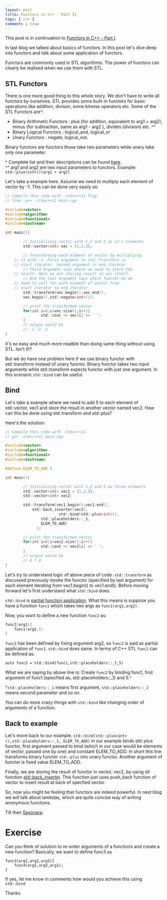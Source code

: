 ```yaml
---
layout: post
title: Functors in C++ - Part II
tags: [ c++ ]
comments : true
---
```


This post is in continuation to [Functors in C++ - Part I](https://mayankj08.github.io/2017/07/02/Functors-In-C++/).

In last blog we talked about basics of functors. In this post let's dive deep into functors and talk about some application of functors.

Functors are commonly used in STL algorithms. The power of functors can clearly be realised when we use them with STL. 

## STL Functors ##

There is one more good thing to this whole story. We don't have to write all functors by ourselves. STL provides some built-in functors for basic operations like addition, divison, some bitwise operators etc. 
Some of the STL Functors are^:

* Binary Arithmetic Functors : plus (for addition, equivalent to arg1 + arg2), minus (for subtraction, same as arg1 - arg2 ), divides (division) etc. ^^
* Binary Logical Functors : logical_and, logical_or
* Unary Functors : negate, logical_not.

Binary functors are functors those take two parameters while unary take only one parameter. 

^ Complete list and their descriptions can be found [here](http://en.cppreference.com/w/cpp/utility/functional).   
^^ arg1 and arg2 are two input parameters to functors. Example: `std::plus<int>()(arg1 + arg2)`

Let's take a example here. Assume we need to multiply each element of vector by -1. This can be done very easily as:

```c
// Compile this code with -std=c++11 flag.
// like: g++ -std=c++11 main.cpp

#include<vector>
#include<algorithm>
#include<functional>
#include<iostream>

int main(){

        // Initializing vector with 1,2 and 3 as it's elements
        std::vector<int> vec = {1,2,3};

        // Transforming each element of vector by multiplying 
	// it with -1. First argument to std::Transform is 
	// start iterator. Second argument is end iterator
        // Third argument says where we need to store the 
	// result. Here we are storing result in vec itself.
        // And the last argument says which functor do we 
	// need to call for each element of vector from 
	// start iterator to end iterator
        std::transform(vec.begin(),vec.end(),
		vec.begin(),std::negate<int>());

        // print the transformed vector
        for(int i=0;i<vec.size();i++){
                std::cout << vec[i] << ' ';
        }
        // output would be
        // -1 -2 -3
}
```

It's so easy and much more readble than doing same thing without using STL. Isn't it!?

But we do have one problem here if we use binary functor with std::transform instead of unary functor. Binary functor takes two input arguments while std::transform expects functor with just one argument. In this scenario `std::bind` can be useful.

## Bind ##

Let's take a example where we need to add 5 to each element of std::vector, vec1 and store the result in another vector named vec2. How can this be done using std::transform and std::plus?

Here's the solution:

```c
// Compile this code with -std=c++11.
// g++ -std=c++11 main.cpp

#include<vector>
#include<algorithm>
#include<functional>
#include<iostream>

#define ELEM_TO_ADD 5

int main(){

        // Initializing vector with 1,2 and 3 as three elements
        std::vector<int> vec1 = {1,2,3};
        std::vector<int> vec2;

        std::transform(vec1.begin(),vec1.end(),
			std::back_inserter(vec2),
                        std::bind(std::plus<int>(),
				std::placeholders::_1,
				ELEM_TO_ADD)
		      );

        // print the transformed vector
        for(int i=0;i<vec2.size();i++){
                std::cout << vec2[i] << ' ';
        }
        // output would be
        // 6 7 8
}
```

Let's try to understand logic of above piece of code. `std::transform` as discussed previously invoke the functor (specified by last argument) for each element iterating from vec1.begin() to vec1.end(). Before moving forward let's first understand what `std::bind` does.


`std::bind` is [partial function application](https://en.wikipedia.org/wiki/Partial_application). What this means is suppose you have a function `func1` which takes two args as `func1(arg1,arg2)`.

Now, you want to define a new function `func2` as:

```c
func2(arg1){
	func1(arg1,5)
}
``` 
`func2` has been defined by fixing argument arg2, so `func2` is said as partial application of `func1`. `std::bind` does same. In terms of C++ STL `func2` can be defined as:

`auto func2 = std::bind(func1,std::placeholders::_1,5)`

What we are saying by above line is: Create `func2` by binding func1, first argument of func1 (specified as, std::placeholders::_1) and 5.^

 ^`std::placeholders::_1` means first argument, `std::placeholders::_2` means second parameter and so on.

You can do more crazy things with `std::bind` like changing order of arguments of a function.

## Back to example

Let's move back to our example.  `std::bind(std::plus<int>(),std::placeholders::_1, ELEM_TO_ADD)` in our example binds std::plus functor, first argument passed to bind (which in our case would be elements of vector, passed one by one) and constant ELEM\_TO\_ADD. In short this line transforms binary functor `std::plus` into unary functor. Another argument of functor is fixed value ELEM_TO_ADD.

Finally, we are storing the result of functor in vector, vec2, by using stl function [std::back_inserter](http://en.cppreference.com/w/cpp/iterator/back_inserter). This function just uses push_back function of vector to insert result at back of specfied vector.

So, now you might be feeling that functors are indeed powerful. In next blog we will talk about lambdas, which are quite concise way of writing anonymous functions. 

Till then [Sayonara](https://www.google.com/#q=sayonara).

# Exercise 
Can you think of solution to re-order arguments of a functions and create a new function? Basically, we want to define func3 as 

```
func3(arg1,arg2,arg3){
	func4(arg2,arg3,arg1);
}
```

If yes, let me know in comments how would you achieve this using `std::bind`

Thanks

